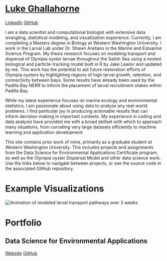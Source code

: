 # [Luke Ghallahorne](https://lukeghallahorne.github.io/)

[LinkedIn](https://www.linkedin.com/in/lukeghallahorne/)
[GitHub](https://github.com/lukeghallahorne)

I am a data scientist and computational biologist with extensive data wrangling, statistical modeling, and visualization experience. Currently, I am completing a Masters degree in Biology at Western Washington University. I work in the Larval Lab under Dr. Shawn Arellano in the Marine and Estuarine Science Program. My thesis research focuses on modeling transport and dispersal of Olympia oyster larvae throughout the Salish Sea using a nested biological and particle-tracking model built in R by Jake Lawlor and updated by me. This work has the potential to aid future restoration efforts of Olympia oysters by highlighting regions of high larval growth, retention, and connectivity between bays. Some results have already been used by the Padilla Bay NERR to inform the placement of larval recruitment stakes within Padilla Bay. 

While my latest experience focuses on marine ecology and environmental statistics, I am passionate about using data to analyze any real-world problems. I find particular joy in producing actionable results that can inform decision-making in important contexts. My experience in coding and data analysis have provided me with a broad skillset with which to approach many situations, from corralling very large datasets efficiently to machine learning and application development. 

This site contains prior work of mine, primarily as a graduate student at Western Washington University. This includes projects and assignments from the Data Science for Environmental Applications Certificate program, as well as the Olympia oyster Dispersal Model and other data science work. Use the links below to navigate between projects, or see the source code in the associated GitHub repository.

# Example Visualizations
![Animation of modeled larval transport pathways over 3 weeks](/lukeghallahorne.github.io/docs/assets/FB_onto_far_v1.gif)

# Portfolio
## Data Science for Environmental Applications
[Website](https://lukeghallahorne.github.io/DataScience4EnviroApps/)
[GitHub](https://github.com/lukeghallahorne/DataScience4EnviroApps)

